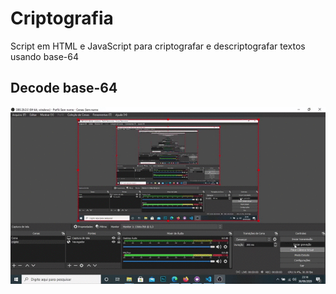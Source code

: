 # Criptografia
Script em HTML e JavaScript para criptografar e descriptografar textos usando base-64

## Decode base-64
![decode](https://github.com/Fefeprogrammer/Criptografia/blob/master/crypto-anim.gif)
